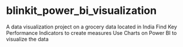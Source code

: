 # blinkit_power_bi_visualization
A data visualization project on a grocery data located in India
 Find Key Performance Indicators to create measures
 Use Charts on Power BI to visualize the data
